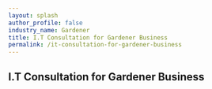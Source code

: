 ```yaml
---
layout: splash 
author_profile: false 
industry_name: Gardener
title: I.T Consultation for Gardener Business
permalink: /it-consultation-for-gardener-business
---
```


## I.T Consultation for Gardener Business
